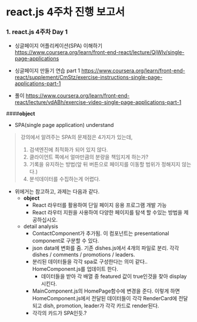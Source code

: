 # react.js 4주차 진행 보고서

### 1. react.js 4주차 Day 1
- 싱글페이지 어플리케이션(SPA) 이해하기
https://www.coursera.org/learn/front-end-react/lecture/QjWIv/single-page-applications

- 싱글페이지 만들기 연습 part 1
https://www.coursera.org/learn/front-end-react/supplement/CmStz/exercise-instructions-single-page-applications-part-1

- 풀이
https://www.coursera.org/learn/front-end-react/lecture/vdABh/exercise-video-single-page-applications-part-1

####**object**
- SPA(single page application) understand

> 강의에서 알려주는 SPA의 문제점은 4가지가 있는데,
> 1. 검색엔진에 최적화가 되어 있지 않다.
> 2. 클라이언트 쪽에서 얼마만큼의 분량을 책임지게 하는가?
> 3. 기록을 유지하는 방법(앞 뒤 버튼으로 페이지를 이동할 범위가 정해지지 않는다.)
> 4. 분석데이터를 수집하는게 어렵다.

- 위에거는 참고하고, 과제는 다음과 같다.
    - **object**
        - React 라우터를 활용하여 단일 페이지 응용 프로그램 개발 가능
        - React 라우터 지원을 사용하여 다양한 페이지를 탐색 할 수있는 방법을 제공하십시오.
    - detail analysis
        - ContactComponent가 추가됨. 이 컴포넌트는 presentational component로 구분할 수 있다.
        - json data에 변화를 줌. 기존 dishes.js에서 4개의 파일로 분리. 각각 dishes / comments / promotions / leaders.
        - 분리된 데이터들을 각각 spa로 구성한다는 의미 같다.. HomeComponent.js를 업데이트 한다. 
            - 데이터들을 받아 각 배열 중 featured 값이 true인것을 찾아 display 시킨다.
        - MainComponent.js의 HomePage함수에 변경을 준다. 이렇게 하면 HomeComponent.js에서 전달된 데이터들이 각각 RenderCard에 전달되고 dish, promotion, leader가 각각 카드로 render된다.
        - 각각의 카드가 SPA인듯.?
